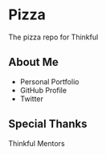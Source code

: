 # Pizza

The pizza repo for Thinkful

## About Me

* Personal Portfolio
* GitHub Profile
* Twitter

## Special Thanks

Thinkful Mentors
